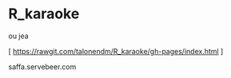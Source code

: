# R_karaoke
ou jea

[ https://rawgit.com/talonendm/R_karaoke/gh-pages/index.html ]

saffa.servebeer.com

